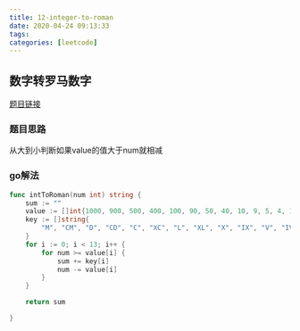 ```yaml
---
title: 12-integer-to-roman
date: 2020-04-24 09:13:33
tags: 
categories: [leetcode]
---
```



## 数字转罗马数字

[题目链接](https://leetcode-cn.com/problems/integer-to-roman/) 

### 题目思路

从大到小判断如果value的值大于num就相减

### go解法

```go
func intToRoman(num int) string {
	sum := ""
	value := []int{1000, 900, 500, 400, 100, 90, 50, 40, 10, 9, 5, 4, 1}
	key := []string{
		"M", "CM", "D", "CD", "C", "XC", "L", "XL", "X", "IX", "V", "IV", "I",
	}
	for i := 0; i < 13; i++ {
		for num >= value[i] {
			sum += key[i]
			num -= value[i]
		}
	}

	return sum

}

```


